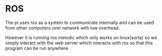 # ROS
The pi uses ros as a system to communicate internally and can be used from other computers over network with low overhead. 

However it is running ros melodic which only works on linux(sorta) so we simply interact with the web server which interacts with ros so that this program can be run anywhere.


